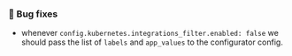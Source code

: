 ### 🐞 Bug fixes
- whenever `config.kubernetes.integrations_filter.enabled: false` we should pass the list of `labels` and `app_values` to the configurator config.